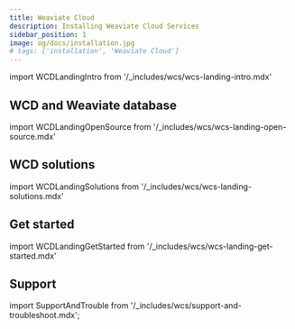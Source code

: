 ```yaml
---
title: Weaviate Cloud
description: Installing Weaviate Cloud Services
sidebar_position: 1
image: og/docs/installation.jpg
# tags: ['installation', 'Weaviate Cloud']
---
```


import WCDLandingIntro from '/_includes/wcs/wcs-landing-intro.mdx'

<WCDLandingIntro/>

## WCD and Weaviate database

import WCDLandingOpenSource from '/_includes/wcs/wcs-landing-open-source.mdx'

<WCDLandingOpenSource/>

## WCD solutions

import WCDLandingSolutions from '/_includes/wcs/wcs-landing-solutions.mdx'

<WCDLandingSolutions/>

## Get started

import WCDLandingGetStarted from '/_includes/wcs/wcs-landing-get-started.mdx'

<WCDLandingGetStarted/>

## Support

import SupportAndTrouble from '/_includes/wcs/support-and-troubleshoot.mdx';

<SupportAndTrouble />
